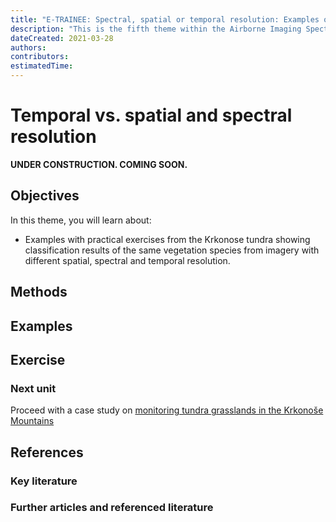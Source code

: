 ```yaml
---
title: "E-TRAINEE: Spectral, spatial or temporal resolution: Examples on how specific resolutions contribute to sought qualitative/quantitative information"
description: "This is the fifth theme within the Airborne Imaging Spectroscopy Time Series Analysis module."
dateCreated: 2021-03-28
authors:
contributors: 
estimatedTime: 
---
```


# Temporal vs. spatial and spectral resolution

**UNDER CONSTRUCTION. COMING SOON.**


## Objectives

In this theme, you will learn about:

* Examples with practical exercises from the Krkonose tundra showing classification results of the same vegetation species from imagery with different spatial, spectral and temporal resolution.


## Methods



## Examples 



## Exercise 



### Next unit
Proceed with a case study on [monitoring tundra grasslands in the Krkonoše Mountains](../06_Krkonose_tundra_grasslands/06_Krkonose_tundra_grasslands.md)


## References

### Key literature


### Further articles and referenced literature
